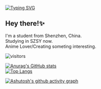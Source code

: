 [![Typing SVG](https://readme-typing-svg.demolab.com?font=ZCOOL+XiaoWei&size=40&pause=1000&center=true&vCenter=true&width=435&height=80&lines=%E8%90%8C%E4%B9%9F;MoeToo;Welcome)](https://git.io/typing-svg)
## Hey there!✨
I'm a student from Shenzhen, China.  
Studying in SZSY now.  
Anime Lover/Creating someting interesting.  

![visitors](https://visitor-badge.glitch.me/badge?page_id=moetoo.githubpage&left_color=green&right_color=red)

[![Anurag's GitHub stats](https://github-readme-stats.vercel.app/api?username=MoeToo)](https://github.com/anuraghazra/github-readme-stats)  
[![Top Langs](https://github-readme-stats.vercel.app/api/top-langs/?username=MoeToo&layout=compact)](https://github.com/anuraghazra/github-readme-stats)  

[![Ashutosh's github activity graph](https://github-readme-activity-graph.cyclic.app/graph?username=MoeToo)](https://github.com/ashutosh00710/github-readme-activity-graph)  
